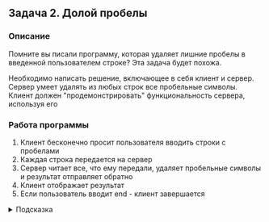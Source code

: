 ## Задача 2. Долой пробелы

### Описание
Помните вы писали программу, которая удаляет лишние пробелы в введенной пользователем строке? Эта задача будет похожа.

Необходимо написать решение, включающее в себя клиент и сервер. Сервер умеет удалять из любых строк все пробельные символы. Клиент должен "продемонстрировать" функциональность сервера, используя его

### Работа программы
1. Клиент бесконечно просит пользователя вводить строки с пробелами
2. Каждая строка передается на сервер
3. Сервер читает все, что ему передали, удаляет пробельные символы и результат отправляет обратно
4. Клиент отображает результат
5. Если пользователь вводит end - клиент завершается



<details>
  <summary>Подсказка</summary>
  
  Рассмотрите возможность использования Non-Blocking IO
</details>
